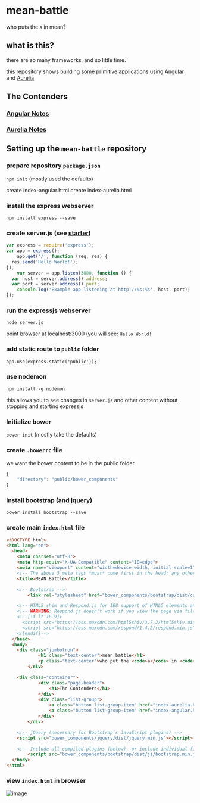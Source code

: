 # mean-battle
who puts the `a` in mean?

## what is this?
there are so many frameworks, and so little time.

this repository shows building some primitive applications using [Angular](https://angularjs.org/) and [Aurelia](http://aurelia.io/)

## The Contenders

### [Angular Notes](angular-notes.md)

### [Aurelia Notes](aurelia-notes.md)

## Setting up the `mean-battle` repository

### prepare repository `package.json`
`npm init` (mostly used the defaults)

create index-angular.html
create index-aurelia.html

### install the express webserver
`npm install express --save`

### create server.js (see [starter](http://expressjs.com/starter/hello-world.html))

```javascript
var express = require('express');
var app = express();
	app.get('/', function (req, res) {
  res.send('Hello World!');
});
	var server = app.listen(3000, function () {
  var host = server.address().address;
  var port = server.address().port;
	console.log('Example app listening at http://%s:%s', host, port);
});
```

### run the expressjs webserver
`node server.js`

point browser at localhost:3000
(you will see: `Hello World!`

### add static route to `public` folder
`app.use(express.static('public'));`

### use nodemon
`npm install -g nodemon`

this allows you to see changes in `server.js` and other content without stopping and starting expressjs

### Initialize bower
`bower init` (mostly take the defaults)

### create `.bowerrc` file
we want the bower content to be in the public folder

```javascript
{
	"directory": "public/bower_components"
}
```

### install bootstrap (and jquery)
`bower install bootstrap --save`

### create main `index.html` file

```html
<!DOCTYPE html>
<html lang="en">
  <head>
    <meta charset="utf-8">
    <meta http-equiv="X-UA-Compatible" content="IE=edge">
    <meta name="viewport" content="width=device-width, initial-scale=1">
    <!-- The above 3 meta tags *must* come first in the head; any other head content must come *after* these tags -->
    <title>MEAN Battle</title>

    <!-- Bootstrap -->
		<link rel="stylesheet" href="bower_components/bootstrap/dist/css/bootstrap.min.css">

    <!-- HTML5 shim and Respond.js for IE8 support of HTML5 elements and media queries -->
    <!-- WARNING: Respond.js doesn't work if you view the page via file:// -->
    <!--[if lt IE 9]>
      <script src="https://oss.maxcdn.com/html5shiv/3.7.2/html5shiv.min.js"></script>
      <script src="https://oss.maxcdn.com/respond/1.4.2/respond.min.js"></script>
    <![endif]-->
  </head>
  <body>
  	<div class="jumbotron">
			<h1 class="text-center">mean battle</h1>
			<p class="text-center">who put the <code>a</code> in <code>mean</code>?</p>
		</div>

  	<div class="container">
			<div class="page-header">
				<h1>The Contenders</h1>
			</div>
			<div class="list-group">
				<a class="button list-group-item" href="index-aurelia.html" target="_blank" class="button">Aurelia</a>
				<a class="button list-group-item" href="index-angular.html" target="_blank" class="button">Angular</a>
			</div>
		</div>

    <!-- jQuery (necessary for Bootstrap's JavaScript plugins) -->
   	<script src="bower_components/jquery/dist/jquery.min.js"></script>

    <!-- Include all compiled plugins (below), or include individual files as needed -->
		<script src="bower_components/bootstrap/dist/js/bootstrap.min.js"></script>
  </body>
</html>
```

### view `index.html` in browser

![image](https://cloud.githubusercontent.com/assets/10272832/9904471/32a24986-5c3b-11e5-8ab7-d88757d1ce74.png)

